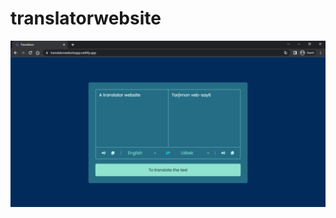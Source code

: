 # translatorwebsite
<img src="https://github.com/ulugbekivich/translatorwebsite/blob/main/assets/img.jpg" />
